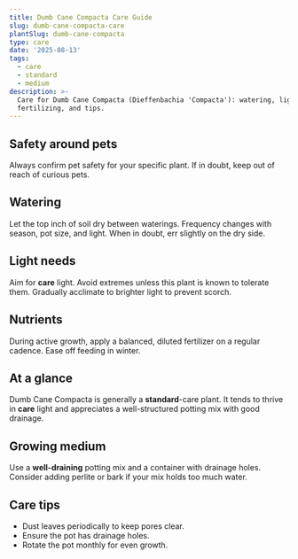 ```yaml
---
title: Dumb Cane Compacta Care Guide
slug: dumb-cane-compacta-care
plantSlug: dumb-cane-compacta
type: care
date: '2025-08-13'
tags:
  - care
  - standard
  - medium
description: >-
  Care for Dumb Cane Compacta (Dieffenbachia 'Compacta'): watering, light, soil,
  fertilizing, and tips.
---
```

## Safety around pets
Always confirm pet safety for your specific plant. If in doubt, keep out of reach of curious pets.

## Watering
Let the top inch of soil dry between waterings. Frequency changes with season, pot size, and light. When in doubt, err slightly on the dry side.

## Light needs
Aim for **care** light. Avoid extremes unless this plant is known to tolerate them. Gradually acclimate to brighter light to prevent scorch.

## Nutrients
During active growth, apply a balanced, diluted fertilizer on a regular cadence. Ease off feeding in winter.

## At a glance
Dumb Cane Compacta is generally a **standard**-care plant. It tends to thrive in **care** light and appreciates a well-structured potting mix with good drainage.

## Growing medium
Use a **well-draining** potting mix and a container with drainage holes. Consider adding perlite or bark if your mix holds too much water.

## Care tips
- Dust leaves periodically to keep pores clear.
- Ensure the pot has drainage holes.
- Rotate the pot monthly for even growth.
